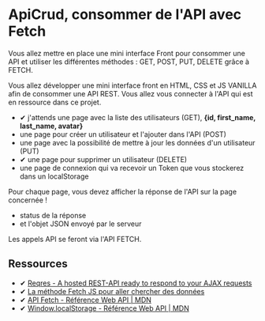 # ApiCrud, consommer de l'API avec Fetch

Vous allez mettre en place une mini interface Front pour consommer une API et utiliser les différentes méthodes : GET, POST, PUT, DELETE grâce à FETCH.

Vous allez développer une mini interface front en HTML, CSS et JS VANILLA afin de consommer une API REST.
Vous allez vous connecter à l'API qui est en ressource dans ce projet.

  - ✔ j'attends une page avec la liste des utilisateurs (GET), **{id, first_name, last_name, avatar}**
  - une page pour créer un utilisateur et l'ajouter dans l'API (POST)
  - une page avec la possibilité de mettre à jour les données d'un utilisateur (PUT)
  - ✔ une page pour supprimer un utilisateur (DELETE)
  - une page de connexion qui va recevoir un Token que vous stockerez dans un localStorage

​Pour chaque page, vous devez afficher la réponse de l'API sur la page concernée !

  - status de la réponse
  - et l'objet JSON envoyé par le serveur

​Les appels API se feront via l'API FETCH.

## Ressources

- ✔ [Reqres - A hosted REST-API ready to respond to your AJAX requests](https://reqres.in)
- ✔ [La méthode Fetch JS pour aller chercher des données](https://www.youtube.com/watch?v=sGvEqHkDyFc)
- ✔ [API Fetch - Référence Web API | MDN](https://developer.mozilla.org/fr/docs/Web/API/Fetch_API)
- ✔ [Window.localStorage - Référence Web API | MDN](https://developer.mozilla.org/fr/docs/Web/API/Window/localStorage)
